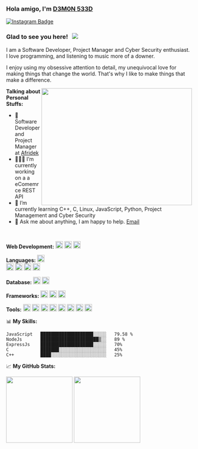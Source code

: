 ### Hola amigo, I'm <a href="https://github.com/d3m0n-533d" target="_blank">D3M0N 533D</a>

[![Instagram Badge](https://img.shields.io/badge/-Instagram-e4405f?style=flat-square&logo=Instagram&logoColor=white)](https://www.instagram.com/d3m0n-533d/)

### Glad to see you here! &nbsp; ![](https://visitor-badge.glitch.me/badge?page_id=d3m0n-533d.d3m0n-533d)

I am a Software Developer, Project Manager and Cyber Security enthusiast. I love programming, and listening to music more of a downer.

I enjoy using my obsessive attention to detail, my unequivocal love for making things that change the world. That's why I like to make things that make a difference.
 
<p align="center">
<img align="right" alt="" src="https://github.com/elregalo/d3m0n-533d/blob/master/coding.gif?raw=true" width="408" height="318" />
</p>

**Talking about Personal Stuffs:**

- 💼 Software Developer and Project Manager at [Afridek](https://afridek.com/)
- 👨🏻‍💻 I’m currently working on a a eComemrce REST API
- 🚀 I’m currently learning C++, C, Linux, JavaScript, Python, Project Management and Cyber Security
- 💬 Ask me about anything, I am happy to help. [Email](@gmail.com)

</br>

**Web Development:**
<img src="https://cdn.jsdelivr.net/gh/devicons/devicon/icons/html5/html5-plain.svg" width="20" height="20"/>
<img src="https://cdn.jsdelivr.net/gh/devicons/devicon/icons/css3/css3-plain.svg" width="20" height="20"/>
<img src="https://cdn.jsdelivr.net/gh/devicons/devicon/icons/javascript/javascript-original.svg" width="20" height="20"/>

**Languages:** 
<img src="https://cdn.jsdelivr.net/gh/devicons/devicon/icons/cplusplus/cplusplus-original.svg" width="20" height="20"/>          
<img src="https://cdn.jsdelivr.net/gh/devicons/devicon/icons/c/c-line.svg" width="20" height="20"/>
<img src="https://cdn.jsdelivr.net/gh/devicons/devicon/icons/dot-net/dot-net-original.svg"  width="20" height="20"/>
<img src="https://cdn.jsdelivr.net/gh/devicons/devicon/icons/python/python-original.svg" width="20" height="20"/>
<img src="https://cdn.jsdelivr.net/gh/devicons/devicon/icons/java/java-plain.svg" width="20" height="20"/>     

**Database:**
<img src="https://cdn.jsdelivr.net/gh/devicons/devicon/icons/mysql/mysql-original.svg" width="20" height="20"/>
<img src="https://cdn.jsdelivr.net/gh/devicons/devicon/icons/mongodb/mongodb-original-wordmark.svg" width="20" height="20"/>

**Frameworks:**
<img src="https://cdn.jsdelivr.net/gh/devicons/devicon/icons/nodejs/nodejs-original.svg" width="20" height="20"/>
<img src="https://cdn.jsdelivr.net/gh/devicons/devicon/icons/react/react-original.svg" width="20" height="20"/>
<img src="https://cdn.jsdelivr.net/gh/devicons/devicon/icons/express/express-original.svg" width="20" height="20"/>
          
**Tools:**
<img src="https://cdn.jsdelivr.net/gh/devicons/devicon/icons/heroku/heroku-plain.svg" width="20" height="20"/>
<img src="https://cdn.jsdelivr.net/gh/devicons/devicon/icons/googlecloud/googlecloud-original.svg" width="20" height="20"/>
<img src="https://cdn.jsdelivr.net/gh/devicons/devicon/icons/linux/linux-original.svg" width="20" height="20"/>
<img src="https://cdn.jsdelivr.net/gh/devicons/devicon/icons/visualstudio/visualstudio-plain.svg" width="20" height="20"/>
<img src="https://cdn.jsdelivr.net/gh/devicons/devicon/icons/vscode/vscode-original.svg" width="20" height="20"/>
<img src="https://cdn.jsdelivr.net/gh/devicons/devicon/icons/github/github-original.svg" width="20" height="20"/>
<img src="https://cdn.jsdelivr.net/gh/devicons/devicon/icons/git/git-original.svg" width="20" height="20"/>
<img src="https://cdn.jsdelivr.net/gh/devicons/devicon/icons/nginx/nginx-original.svg" width="20" height="20"/>
          
📊 **My Skills:**

```text
JavaScript   ████████████████████░░░░░   79.58 %
NodeJs       ██████████████████████▒░░   89 %
ExpressJs    ████████████████████░░░░░   70%
C            ███████░░░░░░░░░░░░░░░░░░   45%
C++          ████░░░░░░░░░░░░░░░░░░░░░   25%
```

📈 **My GitHub Stats:**

<p>
  <img height="180em" src="https://github-readme-stats.vercel.app/api?username=d3m0n-533d&show_icons=true&hide_border=true&&count_private=true&include_all_commits=true" />
  <img height="180em" src="https://github-readme-stats.vercel.app/api/top-langs/?username=d3m0n-533d&exclude_repo=KNN-Image-Classification&show_icons=true&hide_border=true&layout=compact&langs_count=8"/>
</p>

